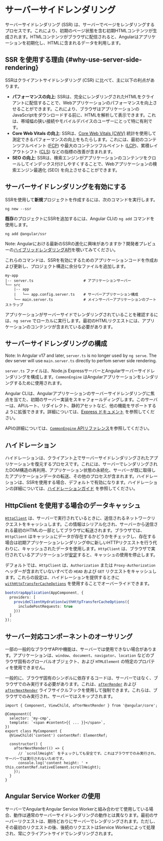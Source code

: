 # サーバーサイドレンダリング

サーバーサイドレンダリング (SSR) は、サーバーでページをレンダリングするプロセスです。これにより、初期のページ状態を含む初期HTMLコンテンツが生成されます。HTMLコンテンツがブラウザに配信されると、Angularはアプリケーションを初期化し、HTMLに含まれるデータを利用します。

## SSR を使用する理由 {#why-use-server-side-rendering}

SSRはクライアントサイドレンダリング (CSR) に比べて、主に以下の利点があります。

- **パフォーマンスの向上**: SSRは、完全にレンダリングされたHTMLをクライアントに配信することで、Webアプリケーションのパフォーマンスを向上させることができます。これにより、ブラウザはアプリケーションのJavaScriptをダウンロードする前に、HTMLを解析して表示できます。これは、帯域幅の狭い接続やモバイルデバイスのユーザーにとって特に有利です。
- **Core Web Vitals の向上**: SSRは、[Core Web Vitals (CWV)](https://web.dev/learn-core-web-vitals/) 統計を使用して測定できるパフォーマンスの向上をもたらします。これには、最初のコンテンツフルペイント ([FCP](https://developer.chrome.com/en/docs/lighthouse/performance/first-contentful-paint/)) や最大のコンテンツフルペイント ([LCP](https://web.dev/lcp/))、累積レイアウトシフト ([CLS](https://web.dev/cls/)) などの指標の改善が含まれます。
- **SEO の向上**: SSRは、検索エンジンがアプリケーションのコンテンツをクロールしてインデックス付けしやすくすることで、Webアプリケーションの検索エンジン最適化 (SEO) を向上させることができます。

## サーバーサイドレンダリングを有効にする

SSRを使用して**新規**プロジェクトを作成するには、次のコマンドを実行します。

```shell
ng new --ssr
```

**既存**のプロジェクトにSSRを追加するには、Angular CLIの `ng add` コマンドを使用します。

```shell
ng add @angular/ssr
```

Note: Angularにおける最新のSSRの進化に興味がありますか？開発者プレビューの[ハイブリッドレンダリングAPI](guide/hybrid-rendering)を覗いてみてください。

これらのコマンドは、SSRを有効にするためのアプリケーションコードを作成および更新し、プロジェクト構造に余分なファイルを追加します。

```
my-app
|-- server.ts                       # アプリケーションサーバー
└── src
    |-- app
    |   └── app.config.server.ts    # サーバーアプリケーション構成
    └── main.server.ts              # メインサーバーアプリケーションのブートストラップ
```

アプリケーションがサーバーサイドでレンダリングされていることを確認するには、`ng serve` でローカルに実行します。最初のHTMLリクエストには、アプリケーションのコンテンツが含まれている必要があります。

## サーバーサイドレンダリングの構成

Note: In Angular v17 and later, `server.ts` is no longer used by `ng serve`. The dev server will use `main.server.ts` directly to perfom server side rendering.

`server.ts` ファイルは、Node.js ExpressサーバーとAngularサーバーサイドレンダリングを構成します。`CommonEngine` はAngularアプリケーションをレンダリングするために使用されます。

<docs-code path="adev/src/content/examples/ssr/server.ts" visibleLines="[31,45]"></docs-code>

Angular CLIは、Angularアプリケーションのサーバーサイドレンダリングに焦点を当てた、初期のサーバー実装をスキャフォールディングします。このサーバーは、APIルート、リダイレクト、静的アセットなど、他の機能をサポートするように拡張できます。詳細については、[Express ドキュメント](https://expressjs.com/) を参照してください。

APIの詳細については、[`CommonEngine` APIリファレンス](api/ssr/node/CommonEngineRenderOptions)を参照してください。

## ハイドレーション

ハイドレーションは、クライアント上でサーバーサイドレンダリングされたアプリケーションを復元するプロセスです。これには、サーバーでレンダリングされたDOM構造の再利用、アプリケーション状態の永続化、サーバーが既に取得したアプリケーションデータの転送、その他のプロセスが含まれます。ハイドレーションは、SSRを使用する場合、デフォルトで有効になります。ハイドレーションの詳細については、[ハイドレーションガイド](guide/hydration) を参照してください。

## HttpClient を使用する場合のデータキャッシュ

[`HttpClient`](api/common/http/HttpClient) は、サーバーで実行されているときに、送信されるネットワークリクエストをキャッシュします。この情報はシリアル化され、サーバーから送信される最初のHTMLの一部としてブラウザに転送されます。ブラウザでは、`HttpClient` はキャッシュにデータが存在するかどうかをチェックし、存在する場合は初期アプリケーションレンダリング中に新しいHTTPリクエストを行う代わりに、キャッシュされたデータを使用します。`HttpClient` は、ブラウザで実行されているアプリケーションが[安定](api/core/ApplicationRef#isStable)すると、キャッシュの使用を停止します。

デフォルトでは、`HttpClient` は、`Authorization` または `Proxy-Authorization` ヘッダーが含まれていないすべての `HEAD` および `GET` リクエストをキャッシュします。これらの設定は、ハイドレーションを提供するときに [`withHttpTransferCacheOptions`](api/platform-browser/withHttpTransferCacheOptions) を使用することでオーバーライドできます。

```typescript
bootstrapApplication(AppComponent, {
  providers: [
    provideClientHydration(withHttpTransferCacheOptions({
      includePostRequests: true
    }))
  ]
});
```

## サーバー対応コンポーネントのオーサリング

一部の一般的なブラウザAPIや機能は、サーバーでは使用できない場合があります。アプリケーションは、`window`、`document`、`navigator`、`location` などのブラウザ固有のグローバルオブジェクト、および `HTMLElement` の特定のプロパティを使用できません。

一般的に、ブラウザ固有のシンボルに依存するコードは、サーバーではなく、ブラウザでのみ実行する必要があります。これは、[`afterRender`](api/core/afterRender) および [`afterNextRender`](api/core/afterNextRender) ライフサイクルフックを使用して強制できます。これらは、ブラウザでのみ実行され、サーバーではスキップされます。

```angular-ts
import { Component, ViewChild, afterNextRender } from '@angular/core';

@Component({
  selector: 'my-cmp',
  template: `<span #content>{{ ... }}</span>`,
})
export class MyComponent {
  @ViewChild('content') contentRef: ElementRef;

  constructor() {
    afterNextRender(() => {
      // `scrollHeight` をチェックしても安全です。これはブラウザでのみ実行され、サーバーでは実行されないためです。
      console.log('content height: ' + this.contentRef.nativeElement.scrollHeight);
    });
  }
}
```

## Angular Service Worker の使用

サーバーでAngularをAngular Service Workerと組み合わせて使用している場合、動作は通常のサーバーサイドレンダリングの動作とは異なります。最初のサーバーリクエストは、期待どおりにサーバーでレンダリングされます。ただし、その最初のリクエストの後、後続のリクエストはService Workerによって処理され、常にクライアントサイドでレンダリングされます。
